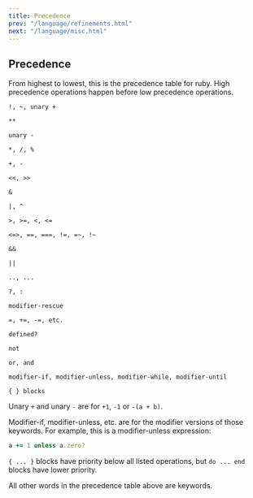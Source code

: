 ```yaml
---
title: Precedence
prev: "/language/refinements.html"
next: "/language/misc.html"
---
```


## Precedence

From highest to lowest, this is the precedence table for ruby. High
precedence operations happen before low precedence operations.


```
!, ~, unary +

**

unary -

*, /, %

+, -

<<, >>

&

|, ^

>, >=, <, <=

<=>, ==, ===, !=, =~, !~

&&

||

.., ...

?, :

modifier-rescue

=, +=, -=, etc.

defined?

not

or, and

modifier-if, modifier-unless, modifier-while, modifier-until

{ } blocks
```

Unary `+` and unary `-` are for `+1`, `-1` or `-(a + b)`.

Modifier-if, modifier-unless, etc. are for the modifier versions of
those keywords. For example, this is a modifier-unless expression:


```ruby
a += 1 unless a.zero?
```

`{ ... }` blocks have priority below all listed operations, but `do ...
end` blocks have lower priority.

All other words in the precedence table above are keywords.

